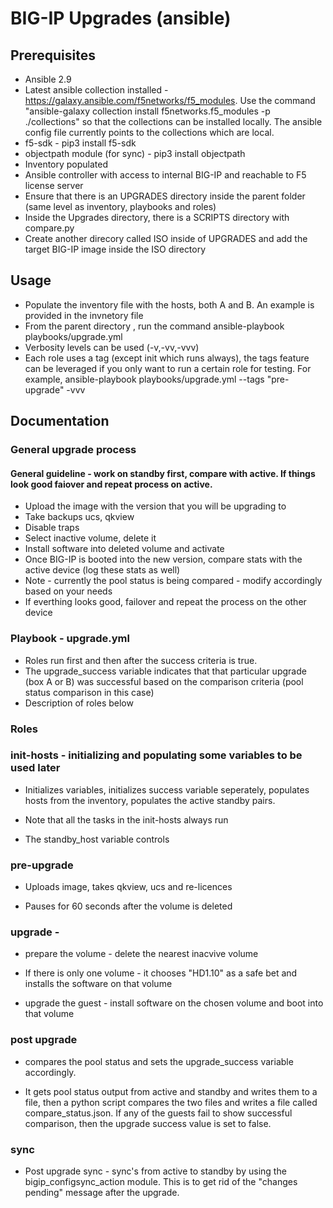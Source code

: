 # BIG-IP Upgrades (ansible)

## Prerequisites

  * Ansible 2.9
  * Latest ansible collection installed - https://galaxy.ansible.com/f5networks/f5_modules. Use the command "ansible-galaxy collection install f5networks.f5_modules -p ./collections" so that the collections can be installed locally. The ansible config file currently points to the collections which are local.
  * f5-sdk - pip3 install f5-sdk
  * objectpath module (for sync) - pip3 install objectpath
  * Inventory populated
  * Ansible controller with access to internal BIG-IP and reachable to F5 license server
  * Ensure that there is an UPGRADES directory inside the parent folder (same level as inventory, playbooks and roles)
  * Inside the Upgrades directory, there is a SCRIPTS directory with compare.py 
  * Create another direcory called ISO inside of UPGRADES and add the target BIG-IP image inside the ISO directory

## Usage

  * Populate the inventory file with the hosts, both A and B. An example is provided in the invnetory file
  * From the parent directory , run the command ansible-playbook playbooks/upgrade.yml
  * Verbosity levels can be used (-v,-vv,-vvv)
  * Each role uses a tag (except init which runs always), the tags feature can be leveraged if you only want to run a certain role for testing. For example, ansible-playbook playbooks/upgrade.yml --tags "pre-upgrade" -vvv


## Documentation

### General upgrade process

#### General guideline - work on standby first, compare with active. If things look good faiover and repeat process on active.

  * Upload the image with the version that you will be upgrading to 
  * Take backups ucs, qkview 
  * Disable traps 
  * Select inactive volume, delete it
  * Install software into deleted volume and  activate 
  * Once BIG-IP is booted into the new version, compare stats with the active device (log these stats as well)
  * Note - currently the pool status is being compared - modify accordingly based on your needs
  * If everthing looks good, failover and repeat the process on the other device


### Playbook - upgrade.yml

  * Roles run first and then after the success criteria is true.
  * The upgrade_success variable indicates that that particular upgrade (box A or B) was successful based on the comparison criteria (pool status comparison in this case)
  * Description of roles below

### Roles 

### init-hosts - initializing and populating some variables to be used later 

  * Initializes variables, initializes success variable seperately, populates hosts from the inventory, populates the active standby pairs. 
  
  * Note that all the tasks in the init-hosts always run
  
  * The standby_host variable controls

### pre-upgrade

  * Uploads image, takes qkview, ucs and re-licences
  
  * Pauses for 60 seconds after the volume is deleted

### upgrade  - 

  * prepare the volume - delete the nearest inacvive volume
  
  * If there is only one volume - it chooses "HD1.10" as a safe bet and installs the software on that volume

  * upgrade the guest - install software on the chosen volume and boot into that volume


### post upgrade 

  * compares the pool status and sets the upgrade_success variable accordingly.

  * It gets pool status output from active and standby and writes them to a file, then a python script compares the two files and writes a file called compare_status.json. If any of the guests fail to show successful comparison, then the upgrade success value is set to false.


### sync

  * Post upgrade sync - sync's from active to standby by using the bigip_configsync_action module. This is to get rid of the "changes pending" message after the upgrade.
